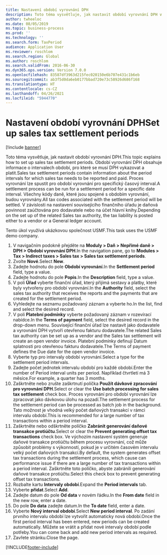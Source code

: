 ```yaml
---
title: Nastavení období vyrovnání DPH
description: Toto téma vysvětluje, jak nastavit období vyrovnání DPH v aplikaci Dynamics 365 Finance.
author: twheeloc
ms.date: 08/05/2019
ms.topic: business-process
ms.prod: ''
ms.technology: ''
ms.search.form: TaxPeriod
audience: Application User
ms.reviewer: roschlom
ms.search.region: Global
ms.author: roschlom
ms.search.validFrom: 2016-06-30
ms.dyn365.ops.version: Version 7.0.0
ms.openlocfilehash: 83587df3963d215fec020150e6b707e431c1b6eb
ms.sourcegitcommit: ab3f5d0da6eb0177bbad720e73c58926d686f168
ms.translationtype: HT
ms.contentlocale: cs-CZ
ms.lasthandoff: 04/26/2021
ms.locfileid: "5944770"
---
```

# <a name="set-up-sales-tax-settlement-periods"></a><span data-ttu-id="c8067-103">Nastavení období vyrovnání DPH</span><span class="sxs-lookup"><span data-stu-id="c8067-103">Set up sales tax settlement periods</span></span>

[!include [banner](../../includes/banner.md)]

<span data-ttu-id="c8067-104">Toto téma vysvětluje, jak nastavit období vyrovnání DPH.</span><span class="sxs-lookup"><span data-stu-id="c8067-104">This topic explains how to set up sales tax settlement periods.</span></span> <span data-ttu-id="c8067-105">Období vyrovnání DPH obsahuje informace o intervalech období, pro které se musí DPH vykazovat a platit.</span><span class="sxs-lookup"><span data-stu-id="c8067-105">Sales tax settlement periods contain information about the period intervals for which sales tax needs to be reported and paid.</span></span> <span data-ttu-id="c8067-106">Proces vyrovnání lze spustit pro období vyrovnání pro specifický časový interval.</span><span class="sxs-lookup"><span data-stu-id="c8067-106">A settlement process can be run for a settlement period for a specific date interval.</span></span> <span data-ttu-id="c8067-107">Všechny kódy daně, které jsou spojené s obdobím vyrovnání, budou vyrovnány.</span><span class="sxs-lookup"><span data-stu-id="c8067-107">All tax codes associated with the settlement period will be settled.</span></span> <span data-ttu-id="c8067-108">V závislosti na nastavení souvisejícího finančního úřadu je daňová povinnost zaúčtována pro dodavatele nebo na účet hlavní knihy.</span><span class="sxs-lookup"><span data-stu-id="c8067-108">Depending on the set up of the related Sales tax authority, the tax liability is posted either to a vendor or a General ledger account.</span></span>

<span data-ttu-id="c8067-109">Tento úkol využívá ukázkovou společnost USMF.</span><span class="sxs-lookup"><span data-stu-id="c8067-109">This task uses the USMF demo company.</span></span>

1. <span data-ttu-id="c8067-110">V navigačním podokně přejděte na **Moduly > Daň > Nepřímé daně > DPH > Období vyrovnání DPH**.</span><span class="sxs-lookup"><span data-stu-id="c8067-110">In the navigation pane, go to **Modules > Tax > Indirect taxes > Sales tax > Sales tax settlement periods**.</span></span>
2. <span data-ttu-id="c8067-111">Zvolte **Nové**.</span><span class="sxs-lookup"><span data-stu-id="c8067-111">Select **New**.</span></span>
3. <span data-ttu-id="c8067-112">Zadejte hodnotu do pole **Období vyrovnání**.</span><span class="sxs-lookup"><span data-stu-id="c8067-112">In the **Settlement period** field, type a value.</span></span>
4. <span data-ttu-id="c8067-113">Zadejte hodnotu do pole **Popis**.</span><span class="sxs-lookup"><span data-stu-id="c8067-113">In the **Description** field, type a value.</span></span>
5. <span data-ttu-id="c8067-114">V poli **Úřad** vyberte finanční úřad, který přijímá sestavy a platby, které byly vytvořeny pro období vyrovnání.</span><span class="sxs-lookup"><span data-stu-id="c8067-114">In the **Authority** field, select the sales tax authority that receives the reports and the payments that are created for the settlement period.</span></span>
6. <span data-ttu-id="c8067-115">Vyhledejte na seznamu požadovaný záznam a vyberte ho.</span><span class="sxs-lookup"><span data-stu-id="c8067-115">In the list, find and select the desired record.</span></span>
7. <span data-ttu-id="c8067-116">V poli **Platební podmínky** vyberte požadovaný záznam v rozevírací nabídce.</span><span class="sxs-lookup"><span data-stu-id="c8067-116">In the **Terms of payment** field, select the desired record in the drop-down menu.</span></span> <span data-ttu-id="c8067-117">Související finanční úřad lze nastavit jako dodavatele a vyrovnání DPH vytvoří otevřenou fakturu dodavatele.</span><span class="sxs-lookup"><span data-stu-id="c8067-117">The related Sales tax authority can be set up as a vendor and the Sales tax settlement will create an open vendor invoice.</span></span> <span data-ttu-id="c8067-118">Platební podmínky definují Datum splatnosti pro otevřenou fakturu dodavatele.</span><span class="sxs-lookup"><span data-stu-id="c8067-118">The Terms of payment defines the Due date for the open vendor invoice.</span></span>  
8. <span data-ttu-id="c8067-119">Vyberte typ pro intervaly období vyrovnání.</span><span class="sxs-lookup"><span data-stu-id="c8067-119">Select a type for the settlement period intervals.</span></span>
9. <span data-ttu-id="c8067-120">Zadejte počet jednotek intervalu období pro každé období.</span><span class="sxs-lookup"><span data-stu-id="c8067-120">Enter the number of Period interval units per period.</span></span> <span data-ttu-id="c8067-121">Například čtvrtletí má 3 měsíce.</span><span class="sxs-lookup"><span data-stu-id="c8067-121">For example, a quarter has 3 months.</span></span>
10. <span data-ttu-id="c8067-122">Zaškrtněte nebo zrušte zaškrtnutí políčka **Použít dávkové zpracování pro vyrovnání DPH**.</span><span class="sxs-lookup"><span data-stu-id="c8067-122">Select or clear the **Use batch processing for sales tax settlement** check box.</span></span> <span data-ttu-id="c8067-123">Proces vyrovnání pro období vyrovnání lze zpracovat jako dávkovou úlohu na pozadí.</span><span class="sxs-lookup"><span data-stu-id="c8067-123">The settlement process for the settlement period can be processed as batch job in the background.</span></span> <span data-ttu-id="c8067-124">Tato možnost je vhodná velký počet daňových transakcí v rámci intervalu období.</span><span class="sxs-lookup"><span data-stu-id="c8067-124">This is recommended for a large number of tax transactions within a period interval.</span></span>
11. <span data-ttu-id="c8067-125">Zaškrtněte nebo odškrtněte políčko **Zabránit generování daňové transakce protiúčtu**.</span><span class="sxs-lookup"><span data-stu-id="c8067-125">Select or clear the **Prevent generating offset tax transactions** check box.</span></span> <span data-ttu-id="c8067-126">Ve výchozím nastavení systém generuje daňové transakce protiúčtu během procesu vyrovnání, což může způsobit problémy s výkonností, pokud je v určitém časovém intervalu velký počet daňových transakcí.</span><span class="sxs-lookup"><span data-stu-id="c8067-126">By default, the system generates offset tax transactions during the settlement process, which cause can performance issue if there are a large number of tax transactions within a period interval.</span></span> <span data-ttu-id="c8067-127">Zaškrtněte toto políčko, abyste zabránili generování daňové transakce protiúčtu.</span><span class="sxs-lookup"><span data-stu-id="c8067-127">Select this check box to prevent generating offset tax transactions.</span></span>
12. <span data-ttu-id="c8067-128">Rozbalte kartu **Intervaly období**.</span><span class="sxs-lookup"><span data-stu-id="c8067-128">Expand the **Period intervals** tab.</span></span>
13. <span data-ttu-id="c8067-129">Vyberte **přidat**.</span><span class="sxs-lookup"><span data-stu-id="c8067-129">Select **Add**.</span></span>
14. <span data-ttu-id="c8067-130">Zadejte datum do pole **Od data** v novém řádku.</span><span class="sxs-lookup"><span data-stu-id="c8067-130">In the **From date** field in the new row, enter a date.</span></span>
15. <span data-ttu-id="c8067-131">Do pole **Do data** zadejte datum.</span><span class="sxs-lookup"><span data-stu-id="c8067-131">In the **To date** field, enter a date.</span></span>
16. <span data-ttu-id="c8067-132">Vyberte **Nový interval období**.</span><span class="sxs-lookup"><span data-stu-id="c8067-132">Select **New period interval**.</span></span> <span data-ttu-id="c8067-133">Po zadání prvního intervalu období lze vytvořit automaticky nová období.</span><span class="sxs-lookup"><span data-stu-id="c8067-133">Once the first period interval has been entered, new periods can be created automatically.</span></span> <span data-ttu-id="c8067-134">Můžete se vrátit a přidat nové intervaly období podle potřeby.</span><span class="sxs-lookup"><span data-stu-id="c8067-134">You can come back and add new period intervals as required.</span></span>  
17. <span data-ttu-id="c8067-135">Zavřete stránku.</span><span class="sxs-lookup"><span data-stu-id="c8067-135">Close the page.</span></span>



[!INCLUDE[footer-include](../../../includes/footer-banner.md)]
